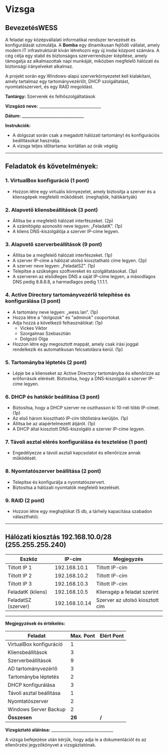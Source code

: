 # **Vizsga**

## **Bevezetés**WESS 

A feladat egy középvállalati informatikai rendszer tervezését és konfigurálását szimulálja. A **Bomba** egy dinamikusan fejlődő vállalat, amely modern IT infrastruktúrát kíván létrehozni egy új irodai központ számára. A cég célja egy stabil és biztonságos szerverrendszer kiépítése, amely támogatja az alkalmazottak napi munkáját, miközben megfelelő hálózati és biztonsági irányelveket alkalmaz.

A projekt során egy Windows-alapú szerverkörnyezetet kell kialakítani, amely tartalmaz egy tartományvezérlőt, DHCP szolgáltatást, nyomtatószervert, és egy RAID megoldást. 

**Tantárgy:** Szerverek és felhőszolgáltatások

**Vizsgázó neve:**  _______________________________

**Dátum:**  _______________________________

**Instrukciók:**

- A dolgozat során csak a megadott hálózati tartományt és konfigurációs beállításokat használja.
- A vizsga teljes időtartama: korlátlan az órák végéig

---

## **Feladatok és követelmények:**

### **1. VirtualBox konfiguráció (1 pont)**
- Hozzon létre egy virtuális környezetet, amely biztosítja a szerver és a kliensgépek megfelelő működését. (meghajtók, hálókártyák)

### **2. Alapvető kliensbeállítások (3 pont)**
- Állítsa be a megfelelő hálózati interfészeket. (2p)
- A számítógép azonosító neve legyen: „FeladatK”. (1p)
- A kliens DNS-kiszolgálója a szerver IP-címe legyen.

### **3. Alapvető szerverbeállítások (9 pont)**
- Állítsa be a megfelelő hálózati interfészeket. (1p)
- A szerver IP-címe a hálózat utolsó kiosztatható címe legyen. (2p)
- A szerver neve legyen: „FeladatSZ”. (1p)
- Telepítse a szükséges szoftvereket és szolgáltatásokat. (3p)
- A szerveren az elsődleges DNS a saját IP-címe legyen, a másodlagos DNS pedig 8.8.8.8, a harmadlagos pedig 1.1.1.1.

### **4. Active Directory tartományvezérlő telepítése és konfigurálása (3 pont)**
- A tartomány neve legyen: „wess.lan”. (1p)
- Hozza létre a "dolgozok" és "adminok" csoportokat.
- Adja hozzá a következő felhasználókat: (1p)
  - Vickes Viktor
  - Szorgalmas Szebasztián
  - Dolgozó Olga
- Hozzon létre egy megosztott mappát, amely csak írási joggal rendelkezik és automatikusan felcsatolásra kerül. (1p)

### **5. Tartományba léptetés (2 pont)**
- Lépje be a klienseket az Active Directory tartományba és ellenőrizze az erőforrások elérését. Biztosítsa, hogy a DNS-kiszolgáló a szerver IP-címe legyen.

### **6. DHCP és hatókör beállítása (3 pont)**
- Biztosítsa, hogy a DHCP szerver ne oszthasson ki 10-nél több IP-címet. (1p)
- Az első három kiosztható IP-cím tiltólistára kerüljön. (1p)
- Állítsa be az alapértelmezett átjárót. (1p)
- A DHCP által kiosztott DNS-kiszolgáló a szerver IP-címe legyen.

### **7. Távoli asztal elérés konfigurálása és tesztelése (1 pont)**
- Engedélyezze a távoli asztali kapcsolatot és ellenőrizze annak működését.

### **8. Nyomtatószerver beállítása (2 pont)**
- Telepítse és konfigurálja a nyomtatószervert.
- Biztosítsa a hálózati nyomtatók megfelelő kezelését.

### **9. RAID (2 pont)**
- Hozzon létre egy meghajtókat (5 db, a tárhely kapacitása szabadon választható).

---

## **Hálózati kiosztás 192.168.10.0/28 (255.255.255.240)**

| Eszköz              | IP-cím        | Megjegyzés                      |
| ------------------- | ------------- | ------------------------------- |
| Tiltott IP 1        | 192.168.10.1  | Tiltott IP-cím                  |
| Tiltott IP 2        | 192.168.10.2  | Tiltott IP-cím                  |
| Tiltott IP 3        | 192.168.10.3  | Tiltott IP-cím                  |
| FeladatK (kliens)   | 192.168.10.5  | Kliensgép a feladat szerint     |
| FeladatSZ (szerver) | 192.168.10.14 | Szerver az utolsó kiosztott cím |

---

**Megjegyzések és értékelés:**

| Feladat                  | Max. Pont | Elért Pont |
| ------------------------ | --------- | ---------- |
| VirtualBox konfiguráció  | 1         |            |
| Kliensbeállítások        | 3         |            |
| Szerverbeállítások       | 9         |            |
| AD tartományvezérlő      | 3         |            |
| Tartományba léptetés     | 2         |            |
| DHCP konfigurálása       | 3         |            |
| Távoli asztal beállítása | 1         |            |
| Nyomtatószerver          | 2         |            |
| Windows Server Backup    | 2         |            |
| **Összesen**             | **26**    | **/**      |

**Vizsgáztató aláírása:** _______________________________

A vizsga befejezése után kérjük, hogy adja le a dokumentációt és az ellenőrzési jegyzőkönyvet a vizsgáztatónak.
